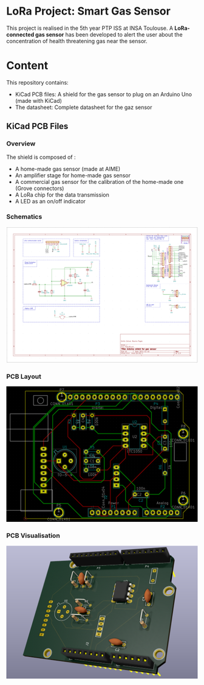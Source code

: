 # LoRa Project: Smart Gas Sensor

This project is realised in the 5th year PTP ISS at INSA Toulouse. A **LoRa-connected gas sensor** has been developed to alert the user about the concentration of health threatening gas near the sensor.

# Content

This repository contains: 
* KiCad PCB files: A shield for the gas sensor to plug on an Arduino Uno (made with KiCad)
* The datasheet: Complete datasheet for the gaz sensor

## KiCad PCB Files

### Overview
The shield is composed of :

* A home-made gas sensor (made at AIME)
* An amplifier stage for home-made gas sensor
* A commercial gas sensor for the calibration of the home-made one (Grove connectors)
* A LoRa chip for the data transmission
* A LED as an on/off indicator

### Schematics
![Schematics](/Images/Schematics.png)

### PCB Layout
![PCB](/Images/PCBLayout.png)

### PCB Visualisation
![Visu3D](/Images/Visu3D.png)
